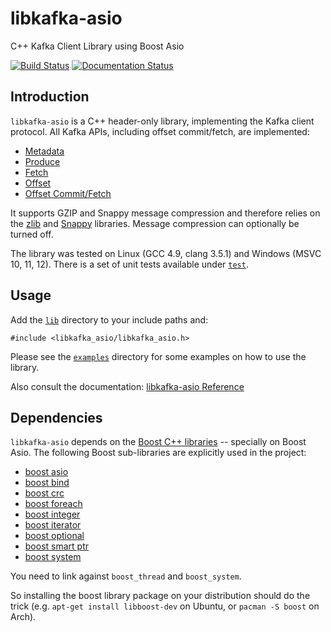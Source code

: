 # libkafka-asio
C++ Kafka Client Library using Boost Asio

[![Build Status](https://travis-ci.org/danieljoos/libkafka-asio.svg?branch=master)](https://travis-ci.org/danieljoos/libkafka-asio)
[![Documentation Status](https://readthedocs.org/projects/libkafka-asio/badge/?version=latest)](https://readthedocs.org/projects/libkafka-asio/?badge=latest)

## Introduction

`libkafka-asio` is a C++ header-only library, implementing the Kafka client 
protocol. All Kafka APIs, including offset commit/fetch, are implemented:

* [Metadata](https://cwiki.apache.org/confluence/display/KAFKA/A+Guide+To+The+Kafka+Protocol#AGuideToTheKafkaProtocol-MetadataAPI)
* [Produce](https://cwiki.apache.org/confluence/display/KAFKA/A+Guide+To+The+Kafka+Protocol#AGuideToTheKafkaProtocol-ProduceAPI)
* [Fetch](https://cwiki.apache.org/confluence/display/KAFKA/A+Guide+To+The+Kafka+Protocol#AGuideToTheKafkaProtocol-FetchAPI)
* [Offset](https://cwiki.apache.org/confluence/display/KAFKA/A+Guide+To+The+Kafka+Protocol#AGuideToTheKafkaProtocol-OffsetAPI)
* [Offset Commit/Fetch](https://cwiki.apache.org/confluence/display/KAFKA/A+Guide+To+The+Kafka+Protocol#AGuideToTheKafkaProtocol-OffsetCommit/FetchAPI)

It supports GZIP and Snappy message compression and therefore relies on the [zlib](http://www.zlib.net/) and [Snappy](https://code.google.com/p/snappy/) libraries.
Message compression can optionally be turned off.

The library was tested on Linux (GCC 4.9, clang 3.5.1) and Windows (MSVC 10, 11, 12). There is a set of unit tests available under [`test`](test/).

## Usage

Add the [`lib`](lib/) directory to your include paths and:
```
#include <libkafka_asio/libkafka_asio.h>
```
Please see the [`examples`](examples/) directory for some examples on how to use the library.

Also consult the documentation: [libkafka-asio Reference](http://libkafka-asio.rtfd.org/)

## Dependencies

`libkafka-asio` depends on the [Boost C++ libraries](http://www.boost.org/) -- specially on Boost Asio. The following Boost sub-libraries are explicitly used in the project:

* [boost asio](http://www.boost.org/doc/libs/release/doc/html/boost_asio.html)
* [boost bind](http://www.boost.org/doc/libs/release/libs/bind/bind.html)
* [boost crc](http://www.boost.org/doc/libs/release/libs/crc/)
* [boost foreach](http://www.boost.org/doc/libs/release/doc/html/foreach.html)
* [boost integer](http://www.boost.org/doc/libs/release/libs/integer/doc/html/index.html)
* [boost iterator](http://www.boost.org/doc/libs/release/libs/iterator/doc/index.html)
* [boost optional](http://www.boost.org/doc/libs/release/libs/optional/doc/html/index.html)
* [boost smart ptr](http://www.boost.org/doc/libs/release/libs/smart_ptr/smart_ptr.htm)
* [boost system](http://www.boost.org/doc/libs/release/libs/system/doc/index.html)

You need to link against `boost_thread` and `boost_system`.

So installing the boost library package on your distribution should do the trick (e.g. `apt-get install libboost-dev` on Ubuntu, or `pacman -S boost` on Arch).
